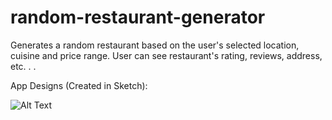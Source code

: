 # random-restaurant-generator
Generates a random restaurant based on the user's selected location, cuisine and price range. User can see restaurant's rating, reviews, address, etc. . . 


App Designs (Created in Sketch):

![Alt Text](cmoraes/random-restaurant/generator/Designs1.png)



